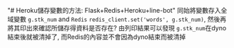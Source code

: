 "# Heroku儲存變數的方法: Flask+Redis+Heroku+line-bot" 
同始將變數存入全域變數 `g.stk_num` and `Redis` `redis_client.set('words', g.stk_num)`, 
然後再將其印出來確認所儲存得資料是否存在?
由列印結果可以發現 `g.stk_num`在dyno結束後就被清掉了, 而Redis的內容並不會因為dyno結束而被清掉
